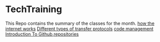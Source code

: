 # TechTraining
This Repo contains the summary of the classes for the month.
[how the internet works](internet.txt)
[Different types of transfer protocols](http.txt)
[code management](git.txt)
[ Introduction To Github,repositories](github.txt)